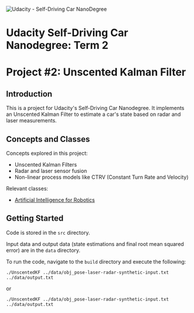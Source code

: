 ![Udacity - Self-Driving Car NanoDegree](https://s3.amazonaws.com/udacity-sdc/github/shield-carnd.svg)

# Udacity Self-Driving Car Nanodegree: Term 2
# Project #2: Unscented Kalman Filter

## Introduction
This is a project for Udacity's Self-Driving Car Nanodegree. It implements an Unscented Kalman Filter to estimate a car's state based on radar and laser measurements.


## Concepts and Classes
Concepts explored in this project:

  - Unscented Kalman Filters
  - Radar and laser sensor fusion
  - Non-linear process models like CTRV (Constant Turn Rate and Velocity)

Relevant classes:

  - [Artificial Intelligence for Robotics](https://classroom.udacity.com/courses/cs373)

## Getting Started
Code is stored in the `src` directory.

Input data and output data (state estimations and final root mean squared error) are in the `data` directory.

To run the code, navigate to the `build` directory and execute the following:

`./UnscentedKF ../data/obj_pose-laser-radar-synthetic-input.txt ../data/output.txt`

or

`./UnscentedKF ../data/obj_pose-laser-radar-synthetic-input.txt ../data/output.txt`
